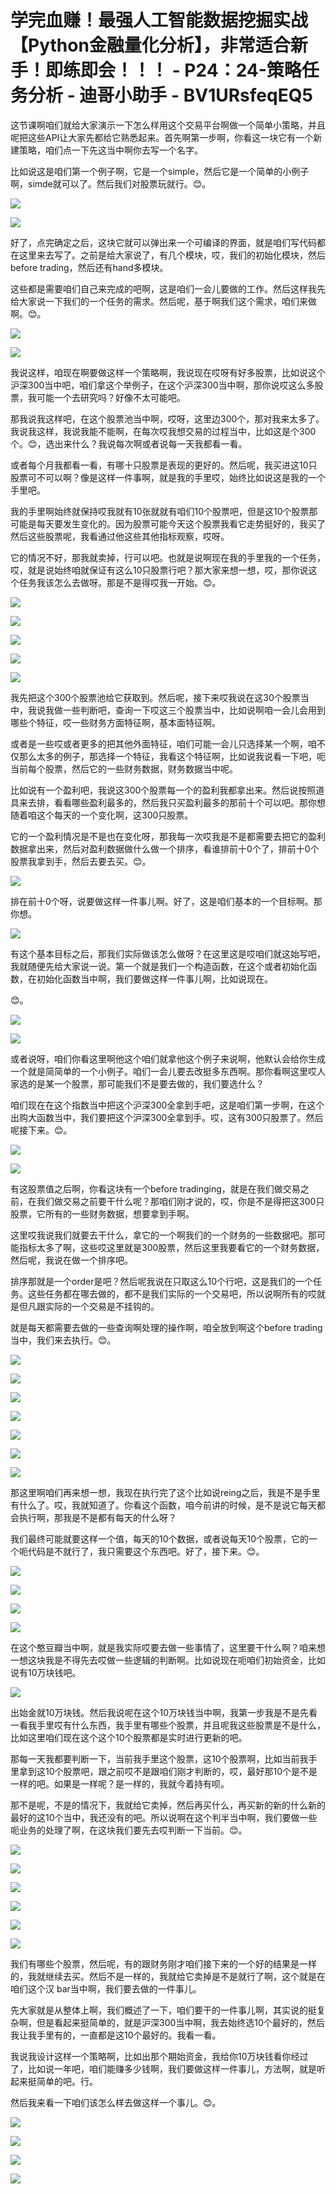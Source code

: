 # 学完血赚！最强人工智能数据挖掘实战【Python金融量化分析】，非常适合新手！即练即会！！！ - P24：24-策略任务分析 - 迪哥小助手 - BV1URsfeqEQ5

这节课啊咱们就给大家演示一下怎么样用这个交易平台啊做一个简单小策略，并且呢把这些API让大家先都给它熟悉起来。首先啊第一步啊，你看这一块它有一个新建策略，咱们点一下先这当中啊你去写一个名字。

比如说这是咱们第一个例子啊，它是一个simple，然后它是一个简单的小例子啊，simde就可以了。然后我们对股票玩就行。😊。



![](img/c1e77a0e440d6d259ddbcf8f60fa626e_1.png)

![](img/c1e77a0e440d6d259ddbcf8f60fa626e_2.png)

好了，点完确定之后，这块它就可以弹出来一个可编译的界面，就是咱们写代码都在这里来去写了。之前是给大家说了，有几个模块，哎，我们的初始化模块，然后before trading，然后还有hand多模块。

这些都是需要咱们自己来完成的吧啊，这是咱们一会儿要做的工作。然后这样我先给大家说一下我们的一个任务的需求。然后呢，基于啊我们这个需求，咱们来做啊。😊。



![](img/c1e77a0e440d6d259ddbcf8f60fa626e_4.png)

![](img/c1e77a0e440d6d259ddbcf8f60fa626e_5.png)

我说这样，咱现在啊要做这样一个策略啊，我说现在哎呀有好多股票，比如说这个沪深300当中吧，咱们拿这个举例子，在这个沪深300当中啊，那你说哎这么多股票，我可能一个去研究吗？好像不太可能吧。

那我说我这样吧，在这个股票池当中啊，哎呀，这里边300个，那对我来太多了。我说我这样，我说我能不能啊，在每次哎我想交易的过程当中，比如这是个300个。😊，选出来什么？我说每次啊或者说每一天我都看一看。

或者每个月我都看一看，有哪十只股票是表现的更好的。然后呢，我买进这10只股票可不可以啊？像是这样一件事啊，就是我的手里哎，始终比如说这是我的一个手里吧。

我的手里啊始终就保持哎我就有10张就就有咱们10个股票吧，但是这10个股票那可能是每天要发生变化的。因为股票可能今天这个股票我看它走势挺好的，我买了然后这些股票呢，我看通过他这些其他指标观察，哎呀。

它的情况不好，那我就卖掉，行可以吧。也就是说啊现在我的手里我的一个任务，哎，就是说始终咱就保证有这么10只股票行吧？那大家来想一想，哎，那你说这个任务我该怎么去做呀。那是不是得哎我一开始。😊。



![](img/c1e77a0e440d6d259ddbcf8f60fa626e_7.png)

![](img/c1e77a0e440d6d259ddbcf8f60fa626e_8.png)

![](img/c1e77a0e440d6d259ddbcf8f60fa626e_9.png)

![](img/c1e77a0e440d6d259ddbcf8f60fa626e_10.png)

![](img/c1e77a0e440d6d259ddbcf8f60fa626e_11.png)

我先把这个300个股票池给它获取到。然后呢，接下来哎我说在这30个股票当中，我说我做一些判断吧，查询一下哎这三个股票当中，比如说啊咱一会儿会用到哪些个特征，哎一些财务方面特征啊，基本面特征啊。

或者是一些哎或者更多的把其他外面特征，咱们可能一会儿只选择某一个啊，咱不仅那么太多的例子，那选择一个特征，我看这个特征啊，比如说我说看一下吧，呃当前每个股票，然后它的一些财务数据，财务数据当中呢。

比如说有一个盈利吧，我说这300个股票每一个的盈利我都拿出来。然后说按照道具来去排，看看哪些盈利最多的，然后我只买盈利最多的那前十个可以吧。那你想随着咱这个每天的一个变化啊，这300只股票。

它的一个盈利情况是不是也在变化呀，那我每一次哎我是不是都需要去把它的盈利数据拿出来，然后对盈利数据做什么做一个排序，看谁排前十0个了，排前十0个股票我拿到手，然后去要去买。😊。



![](img/c1e77a0e440d6d259ddbcf8f60fa626e_13.png)

排在前十0个呀，说要做这样一件事儿啊。好了，这是咱们基本的一个目标啊。那你想。

![](img/c1e77a0e440d6d259ddbcf8f60fa626e_15.png)

有这个基本目标之后，那我们实际做该怎么做呀？在这里这是哎咱们就这始写吧，我就随便先给大家说一说。第一个就是我们一个构造函数，在这个或者初始化函数，在初始化函数当中啊，我们要做这样一件事儿啊，比如说现在。

😊。

![](img/c1e77a0e440d6d259ddbcf8f60fa626e_17.png)

![](img/c1e77a0e440d6d259ddbcf8f60fa626e_18.png)

或者说呀，咱们你看这里啊他这个咱们就拿他这个例子来说啊，他默认会给你生成一个就是简简单的一个小例子。咱们一会儿要去改挺多东西啊。那你看啊这里哎人家选的是某一个股票，那可能我们不是要去做的，我们要选什么？

咱们现在在这个指数当中把这个沪深300全拿到手吧，这是咱们第一步啊，在这个出购大函数当中，我们要把这个沪深300全拿到手。哎，这有300只股票了。然后呢接下来。😊。



![](img/c1e77a0e440d6d259ddbcf8f60fa626e_20.png)

![](img/c1e77a0e440d6d259ddbcf8f60fa626e_21.png)

有这股票值之后啊，你看这块有一个before tradinging，就是在我们做交易之前，在我们做交易之前要干什么呢？那咱们刚才说的，哎，你是不是得把这300只股票，它所有的一些财务数据，想要拿到手啊。

这里哎我说我们就要去干什么，拿它的一个啊我们的一个财务的一些数据吧。那可能指标太多了啊，这些哎这里就是300股票，然后这里我要看它的一个财务数据，然后呢，我说在做一个排序吧。

排序那就是一个order是吧？然后呢我说在只取这么10个行吧，这是我们的一个任务。这些任务都在哪去做的，都不是我们实际的一个交易吧，所以说啊所有的哎就是但凡跟实际的一个交易是不挂钩的。

就是每天都需要去做的一些查询啊处理的操作啊，咱全放到啊这个before trading当中，我们来去执行。😊。



![](img/c1e77a0e440d6d259ddbcf8f60fa626e_23.png)

![](img/c1e77a0e440d6d259ddbcf8f60fa626e_24.png)

![](img/c1e77a0e440d6d259ddbcf8f60fa626e_25.png)

![](img/c1e77a0e440d6d259ddbcf8f60fa626e_26.png)

![](img/c1e77a0e440d6d259ddbcf8f60fa626e_27.png)

![](img/c1e77a0e440d6d259ddbcf8f60fa626e_28.png)

![](img/c1e77a0e440d6d259ddbcf8f60fa626e_29.png)

那这里啊咱们再来想一想，我现在执行完了这个比如说reing之后，我是不是手里有什么了。哎，我就知道了。你看这个函数，咱今前讲的时候，是不是说它每天都会执行啊，那我是不是都有每天的什么呀？

我们最终可能就要这样一个值，每天的10个数据，或者说每天10个股票，它的一个呃代码是不就行了，我只需要这个东西吧。好了，接下来。😊。



![](img/c1e77a0e440d6d259ddbcf8f60fa626e_31.png)

![](img/c1e77a0e440d6d259ddbcf8f60fa626e_32.png)

![](img/c1e77a0e440d6d259ddbcf8f60fa626e_33.png)

![](img/c1e77a0e440d6d259ddbcf8f60fa626e_34.png)

在这个憨豆瓣当中啊，就是我实际哎要去做一些事情了，这里要干什么啊？咱来想一想这块我是不得先去哎做一些逻辑的判断啊。比如说现在呃咱们初始资金，比如说有10万块钱吧。



![](img/c1e77a0e440d6d259ddbcf8f60fa626e_36.png)

出始金就10万块钱。然后我说呢在这个10万块钱当中啊，我第一步我是不是先看一看我手里哎有什么东西，我手里有哪些个股票，并且呢我这些股票是不是什么，比如这里咱们现在这个这个10个股票都是实时进行更新的吧。

那每一天我都要判断一下，当前我手里这个股票，这10个股票啊，比如当前我手里拿到这10个股票吧，跟之前哎不是跟咱们刚才判断的，哎，最好那10个是不是一样的吧。如果是一样呢？是一样的，我就今着持有呗。

那不是呢，不是的情况下，我就给它卖掉，然后再买什么，再买新的新的什么新的最好的这10个当中，我还没有的吧。所以说啊在这个判半当中啊，我们要做一些呃业务的处理了啊，在这块我们要先去哎判断一下当前。😊。



![](img/c1e77a0e440d6d259ddbcf8f60fa626e_38.png)

![](img/c1e77a0e440d6d259ddbcf8f60fa626e_39.png)

![](img/c1e77a0e440d6d259ddbcf8f60fa626e_40.png)

![](img/c1e77a0e440d6d259ddbcf8f60fa626e_41.png)

![](img/c1e77a0e440d6d259ddbcf8f60fa626e_42.png)

![](img/c1e77a0e440d6d259ddbcf8f60fa626e_43.png)

我们有哪些个股票，然后呢，有的跟财务刚才咱们接下来的一个好的结果是一样的，我就继续去买。然后不是一样的，我就给它卖掉是不是就行了啊，这个就是在咱们这个汉 bar当中啊，我们要去做的一件事儿。

先大家就是从整体上啊，我们概述了一下，咱们要干的一件事儿啊，其实说的挺复杂啊，但是看起来挺简单的，就是沪深300当中啊，我去始终选10个最好的，然后我让我手里有的，一直都是这10个最好的。我看一看。

我说我设计这样一个策略啊，比如出那个期始资金，我给你10万块钱看你经过了，比如说一年吧，咱们能赚多少钱啊，我们要做这样一件事儿，方法啊，就是听起来挺简单的吧。行。

然后我来看一下咱们该怎么样去做这样一个事儿。😊。

![](img/c1e77a0e440d6d259ddbcf8f60fa626e_45.png)

![](img/c1e77a0e440d6d259ddbcf8f60fa626e_46.png)

![](img/c1e77a0e440d6d259ddbcf8f60fa626e_47.png)

![](img/c1e77a0e440d6d259ddbcf8f60fa626e_48.png)